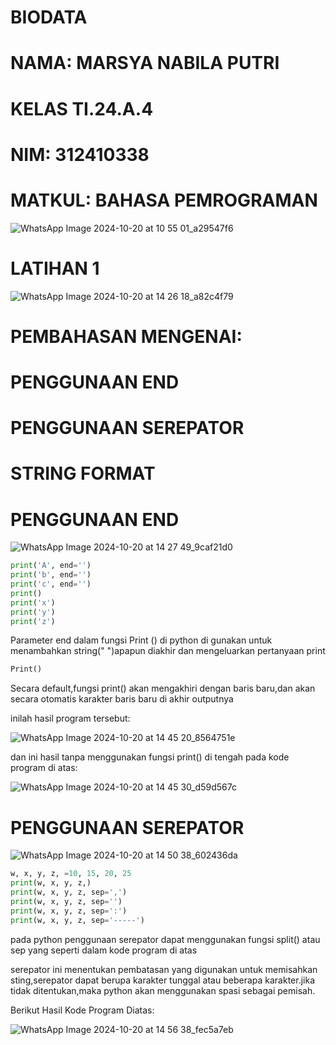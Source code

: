 # BIODATA
# NAMA: MARSYA NABILA PUTRI
# KELAS TI.24.A.4
# NIM: 312410338
# MATKUL: BAHASA PEMROGRAMAN 
![WhatsApp Image 2024-10-20 at 10 55 01_a29547f6](https://github.com/user-attachments/assets/025ddb8a-7dfd-4b60-a805-4e2cb48b4199)
# LATIHAN 1
![WhatsApp Image 2024-10-20 at 14 26 18_a82c4f79](https://github.com/user-attachments/assets/983f823f-b61c-4cd8-8c08-fb1a770e1444)
# PEMBAHASAN MENGENAI:
# PENGGUNAAN END
# PENGGUNAAN SEREPATOR
# STRING FORMAT
# PENGGUNAAN END
![WhatsApp Image 2024-10-20 at 14 27 49_9caf21d0](https://github.com/user-attachments/assets/d9f11408-f12d-4988-a024-204d97c3e596)
```PYTHON
print('A', end='')
print('b', end='')
print('c', end='')
print()
print('x')
print('y')
print('z')
````
Parameter end dalam fungsi Print () di python di gunakan untuk menambahkan string(" ")apapun diakhir dan mengeluarkan pertanyaan print
```PYTHON
Print()
````
Secara default,fungsi print() akan mengakhiri dengan baris baru,dan akan secara otomatis karakter baris baru di akhir outputnya

inilah hasil program tersebut:

![WhatsApp Image 2024-10-20 at 14 45 20_8564751e](https://github.com/user-attachments/assets/1b01bff3-22e9-459a-84a0-60b29ba656c4)

dan ini hasil tanpa menggunakan fungsi print() di tengah pada kode program di atas:

![WhatsApp Image 2024-10-20 at 14 45 30_d59d567c](https://github.com/user-attachments/assets/404ebc53-85b5-4d72-87d3-34546677511a)

# PENGGUNAAN SEREPATOR


![WhatsApp Image 2024-10-20 at 14 50 38_602436da](https://github.com/user-attachments/assets/c4c13d67-81fc-4f1a-98ec-40a2d0e72691)
```PYTHON
w, x, y, z, =10, 15, 20, 25
print(w, x, y, z,)
print(w, x, y, z, sep=',')
print(w, x, y, z, sep='')
print(w, x, y, z, sep=':')
print(w, x, y, z, sep='-----')
```

pada python penggunaan serepator dapat menggunakan fungsi split() atau sep yang seperti dalam kode program di atas

serepator ini menentukan pembatasan yang digunakan untuk memisahkan sting,serepator dapat berupa karakter tunggal atau beberapa karakter.jika tidak ditentukan,maka python akan menggunakan spasi sebagai pemisah.

Berikut Hasil Kode Program Diatas:

![WhatsApp Image 2024-10-20 at 14 56 38_fec5a7eb](https://github.com/user-attachments/assets/ee1b71a8-6002-4bda-bad1-8564c50ad180)











